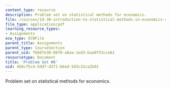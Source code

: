 ```yaml
---
content_type: resource
description: Problem set on statistical methods for economics.
file: /courses/14-30-introduction-to-statistical-methods-in-economics-spring-2009/4b6cf5c45dd7d3f1b6ed5d3c31ca2b91_MIT14_30s09_pset08.pdf
file_type: application/pdf
learning_resource_types:
- Assignments
ocw_type: OCWFile
parent_title: Assignments
parent_type: CourseSection
parent_uid: f6607e30-88f8-a8aa-1ed3-baa0f53cce61
resourcetype: Document
title: 'Problem Set #8'
uid: 4b6cf5c4-5dd7-d3f1-b6ed-5d3c31ca2b91
---
```

Problem set on statistical methods for economics.

